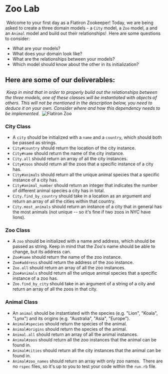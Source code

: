 # Zoo Lab
​
Welcome to your first day as a Flatiron Zookeeper!
Today, we are being asked to create a three domain models - a `City` model, a `Zoo` model, a  and an `Animal` model and build out their relationships! 
​
Here are some questions to consider:
​
* What are your models?
* What does your domain look like?
* What are the relationships between your models? 
* Which model should know about the other in its initialization?
​
## Here are some of our deliverables:
​
_Keep in mind that in order to properly build out the relationships between the three models, one of these classes will be instantiated with objects of others. This will not be mentioned in the description below, you need to deduce it on your own. Consider where and how this dependency needs to be implemented._
​
![Flatiron Zoo](https://curriculum-content.s3.amazonaws.com/module-1/ruby-oo-relationships/flatiron-zoo-exercise/Image_124_ZooGraphic.png)
​
### City Class
- A `city` should be initialized with a `name` and a `country`, which should both be passed as strings.
- `City#country` should return the location of the city instance.
- `City#name` should return the name of the city instance.
- `City.all` should return an array of all the city instances.
- `City#zoos` should return all the zoos that a specific instance of a city has.
- `City#animals` should return all the unique animal species that a specific instance of a city has.
- `City#animal_number` should return an integer that indicates the number of different animal species a city has in total.
- `City.find_by_country` should take in a location as an argument and return an array of all the cities within that country.
- `City.most_animals` should return an instance of a city that in general has the most animals (not unique -- so it's fine if two zoos in NYC have lions).
​
### Zoo Class
- A `zoo` should be initialized with a name and address, which should be passed as string. Keep in mind that the Zoo's name should be able to change, but its address can.
- `Zoo#name` should return the name of the zoo instance. 
- `Zoo#address` should return the address of the zoo instance.
- `Zoo.all` should return an array of all the zoo instances.
- `Zoo#animals` should return all the unique animal species  that a specific instance of a zoo has.
- `Zoo.find_by_city` should take in an argument of a string of a city and return an array of all the zoos in that city.
​
### Animal Class
- An `animal` should be instantiated with the species (e.g. "Lion", "Koala", "Lynx") and its origins (e.g. "Australia", "Asia", "Europe"). 
- `Animal#species` should return the species of the animal.
- `Animal#origins` should return the species of the animal.
- `Animal.all` should return an array of all the animal instances.
- `Animal#zoos` should return all the zoo instances that the animal can be found in.
- `Animal#cities` should return all the city instances that the animal can be found in.
- `Animal#zoo_names` should return an array with only zoo names.
​
There are no `rspec` files, so it's up to you to test your code within the `run.rb` file.